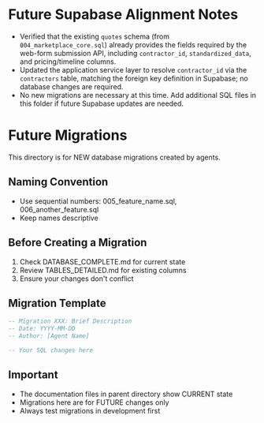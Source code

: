 # Future Supabase Alignment Notes

- Verified that the existing `quotes` schema (from `004_marketplace_core.sql`) already provides the fields required by the web-form submission API, including `contractor_id`, `standardized_data`, and pricing/timeline columns.
- Updated the application service layer to resolve `contractor_id` via the `contractors` table, matching the foreign key definition in Supabase; no database changes are required.
- No new migrations are necessary at this time. Add additional SQL files in this folder if future Supabase updates are needed.
# Future Migrations

This directory is for NEW database migrations created by agents.

## Naming Convention
- Use sequential numbers: 005_feature_name.sql, 006_another_feature.sql
- Keep names descriptive

## Before Creating a Migration
1. Check DATABASE_COMPLETE.md for current state
2. Review TABLES_DETAILED.md for existing columns
3. Ensure your changes don't conflict

## Migration Template
```sql
-- Migration XXX: Brief Description
-- Date: YYYY-MM-DD
-- Author: [Agent Name]

-- Your SQL changes here
```

## Important
- The documentation files in parent directory show CURRENT state
- Migrations here are for FUTURE changes only
- Always test migrations in development first